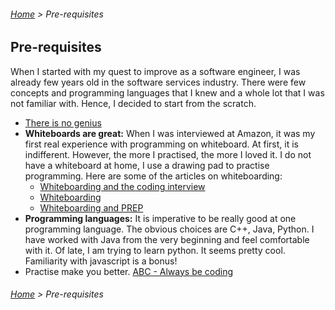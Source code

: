 ###### [Home](../../README.md) > Pre-requisites

## Pre-requisites

When I started with my quest to improve as a software engineer, I was already few years old in the software services industry. There were few concepts and programming languages that I knew and a whole lot that I was not familiar with. Hence, I decided to start from the scratch.

* [There is no genius](https://www.youtube.com/watch?v=0SARbwvhupQ)
* **Whiteboards are great:** When I was interviewed at Amazon, it was my first real experience with programming on whiteboard. At first, it is indifferent. However, the more I practised, the more I loved it. I do not have a whiteboard at home, I use a drawing pad to practise programming.
   Here are some of the articles on whiteboarding:
   * [Whiteboarding and the coding interview](https://medium.com/dima-korolev/whiteboard-and-the-coding-interview-9eddf98bde18)
   * [Whiteboarding](https://writing.pupius.co.uk/whiteboarding-4df873dbba2e)
   * [Whiteboarding and PREP](https://medium.freecodecamp.org/before-you-code-remember-to-prep-for-your-coding-interview-2ccfb58147db)
* **Programming languages:** It is imperative to be really good at one programming language. The obvious choices are C++, Java, Python. I have worked with Java from the very beginning and feel comfortable with it. Of late, I am trying to learn python. It seems pretty cool. Familiarity with javascript is a bonus!
* Practise make you better. [ABC - Always be coding](https://medium.com/always-be-coding/abc-always-be-coding-d5f8051afce2)

###### [Home](../../README.md) > Pre-requisites